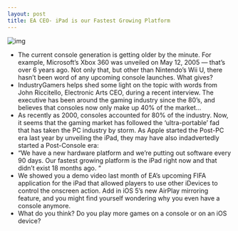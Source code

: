 ```yaml
---
layout: post
title: EA CEO- iPad is our Fastest Growing Platform
---
```

![img](http://media.idownloadblog.com/wp-content/uploads/2011/01/chopper2-iphone.jpg)
* The current console generation is getting older by the minute. For example, Microsoft’s Xbox 360 was unveiled on May 12, 2005 — that’s over 6 years ago. Not only that, but other than Nintendo’s Wii U, there hasn’t been word of any upcoming console launches. What gives?
* IndustryGamers helps shed some light on the topic with words from John Riccitello, Electronic Arts CEO, during a recent interview. The executive has been around the gaming industry since the 80’s, and believes that consoles now only make up 40% of the market…
* As recently as 2000, consoles accounted for 80% of the industry. Now, it seems that the gaming market has followed the ‘ultra-portable’ fad that has taken the PC industry by storm. As Apple started the Post-PC era last year by unveiling the iPad, they may have also indadvertedly started a Post-Console era:
* “We have a new hardware platform and we’re putting out software every 90 days. Our fastest growing platform is the iPad right now and that didn’t exist 18 months ago. “
* We showed you a demo video last month of EA’s upcoming FIFA application for the iPad that allowed players to use other iDevices to control the onscreen action. Add in iOS 5’s new AirPlay mirroring feature, and you might find yourself wondering why you even have a console anymore.
* What do you think? Do you play more games on a console or on an iOS device?

